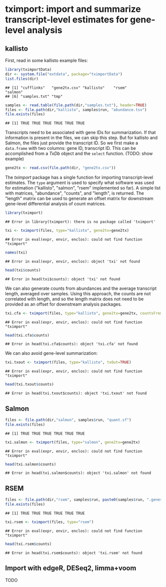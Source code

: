 <!--
%\VignetteEngine{knitr}
%\VignetteIndexEntry{tximport}
-->

# tximport: import and summarize transcript-level estimates for gene-level analysis

## kallisto

First, read in some kallisto example files:


```r
library(tximportData)
dir <- system.file("extdata", package="tximportData")
list.files(dir)
```

```
## [1] "cufflinks"   "gene2tx.csv" "kallisto"    "rsem"        "salmon"     
## [6] "samples.txt" "tmp"
```

```r
samples <- read.table(file.path(dir,"samples.txt"), header=TRUE)
files <- file.path(dir,"kallisto", samples$run, "abundance.tsv")
file.exists(files)
```

```
## [1] TRUE TRUE TRUE TRUE TRUE TRUE
```

Transcripts need to be associated with gene IDs for summarization.
If that information is present in the files, we can skip this step.
But for kallisto and Salmon, the files just provide the transcript ID.
So we first make a `data.frame` with two columns: gene ID, transcript ID.
This can be accomplished from a *TxDb* object and the `select` function. 
(TODO: show example)


```r
gene2tx <- read.csv(file.path(dir, "gene2tx.csv"))
```

The *tximport* package has a single function for importing transcript-level estimates.
The `type` argument is used to specify what software was used for estimation
("kallisto", "salmon", "rsem" implemented so far).
A simple list with matrices, "abundance", "counts", and "length", is returned.
The "length" matrix can be used to generate an offset matrix for downstream
gene-level differential analysis of count matrices.


```r
library(tximport)
```

```
## Error in library(tximport): there is no package called 'tximport'
```

```r
txi <- tximport(files, type="kallisto", gene2tx=gene2tx)
```

```
## Error in eval(expr, envir, enclos): could not find function "tximport"
```

```r
names(txi)
```

```
## Error in eval(expr, envir, enclos): object 'txi' not found
```

```r
head(txi$counts)
```

```
## Error in head(txi$counts): object 'txi' not found
```

We can also generate counts from abundances and the average transcript length,
averaged over samples. Using this approach, the counts are not correlated 
with length, and so the length matrix does not need to be provided as an offset
for downstream analysis packages.


```r
txi.cfa <- tximport(files, type="kallisto", gene2tx=gene2tx, countsFromAbundance=TRUE)
```

```
## Error in eval(expr, envir, enclos): could not find function "tximport"
```

```r
head(txi.cfa$counts)
```

```
## Error in head(txi.cfa$counts): object 'txi.cfa' not found
```

We can also avoid gene-level summarization:


```r
txi.txout <- tximport(files, type="kallisto", txOut=TRUE)
```

```
## Error in eval(expr, envir, enclos): could not find function "tximport"
```

```r
head(txi.txout$counts)
```

```
## Error in head(txi.txout$counts): object 'txi.txout' not found
```

## Salmon


```r
files <- file.path(dir,"salmon", samples$run, "quant.sf")
file.exists(files)
```

```
## [1] TRUE TRUE TRUE TRUE TRUE TRUE
```

```r
txi.salmon <- tximport(files, type="salmon", gene2tx=gene2tx)
```

```
## Error in eval(expr, envir, enclos): could not find function "tximport"
```

```r
head(txi.salmon$counts)
```

```
## Error in head(txi.salmon$counts): object 'txi.salmon' not found
```

## RSEM


```r
files <- file.path(dir,"rsem", samples$run, paste0(samples$run, ".genes.results"))
file.exists(files)
```

```
## [1] TRUE TRUE TRUE TRUE TRUE TRUE
```

```r
txi.rsem <- tximport(files, type="rsem")
```

```
## Error in eval(expr, envir, enclos): could not find function "tximport"
```

```r
head(txi.rsem$counts)
```

```
## Error in head(txi.rsem$counts): object 'txi.rsem' not found
```

## Import with edgeR, DESeq2, limma+voom

TODO
